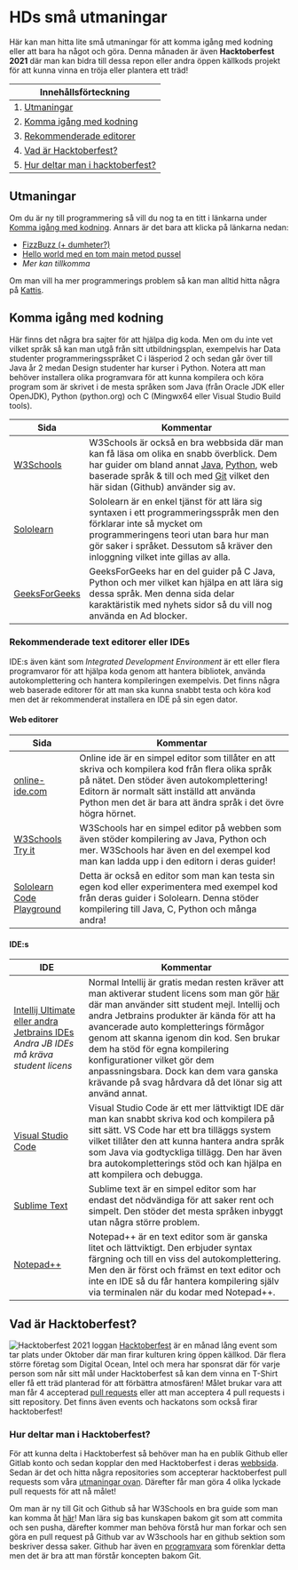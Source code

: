 # HDs små utmaningar
Här kan man hitta lite små utmaningar för att komma igång med kodning eller att bara ha något och göra. Denna 
månaden är även **Hacktoberfest 2021** där man kan bidra till dessa repon eller andra öppen källkods projekt för att 
kunna vinna en tröja eller plantera ett träd!

|**Innehållsförteckning**|
|--------------------|
|1. [Utmaningar](#utmaningar)|
|2. [Komma igång med kodning](#komma-igång-med-kodning)|
|3. [Rekommenderade editorer](#rekommenderade-text-editorer-eller-ides)|
|4. [Vad är Hacktoberfest?](#vad-är-hacktoberfest)|
|5. [Hur deltar man i hacktoberfest?](#hur-deltar-man-i-hacktoberfest)|

## Utmaningar
Om du är ny till programmering så vill du nog ta en titt i länkarna under [Komma igång med kodning](#komma-igång-med-kodning). Annars 
är det bara att klicka på länkarna nedan:

- [FizzBuzz (+ dumheter?)](https://github.com/hd-chalmers/fizzbuzz-utmaning/blob/main/README.md)
- [Hello world med en tom main metod pussel](https://github.com/hd-chalmers/hello-world-med-tom-main-pussel/blob/main/README.md)
- *Mer kan tillkomma*

Om man vill ha mer programmerings problem så kan man alltid hitta några på [Kattis](https://open.kattis.com/).

## Komma igång med kodning
Här finns det några bra sajter för att hjälpa dig koda. Men om du inte vet vilket språk så kan man utgå från sitt 
utbildningsplan, exempelvis har Data studenter programmeringsspråket C i läsperiod 2 och sedan går över till Java år 
2 medan Design studenter har kurser i Python. Notera att man behöver installera olika programvara för att kunna 
kompilera och köra program som är skrivet i de mesta språken som Java (från Oracle JDK eller OpenJDK), Python (python.org) och C (Mingwx64 eller Visual Studio Build tools).

| Sida | Kommentar |
|------|-----------|
|[W3Schools](https://www.w3schools.com/)| W3Schools är också en bra webbsida där man kan få läsa om olika en snabb överblick. Dem har guider om bland annat [Java](https://www.w3schools.com/java/default.asp), [Python](https://www.w3schools.com/python/default.asp), web baserade språk & till och med [Git](https://www.w3schools.com/git/default.asp) vilket den här sidan (Github) använder sig av. |
|[Sololearn](https://www.sololearn.com/learning)| Sololearn är en enkel tjänst för att lära sig syntaxen i ett programmeringsspråk men den förklarar inte så mycket om programmeringens teori utan bara hur man gör saker i språket. Dessutom så kräver den inloggning vilket inte gillas av alla.|
|[GeeksForGeeks](https://www.geeksforgeeks.org/c-programming-language/)| GeeksForGeeks har en del guider på C Java, Python och mer vilket kan hjälpa en att lära sig dessa språk. Men denna sida delar karaktäristik med nyhets sidor så du vill nog använda en Ad blocker. |

### Rekommenderade text editorer eller IDEs
IDE:s även känt som *Integrated Development Environment* är ett eller flera programvaror för att hjälpa koda genom 
att hantera bibliotek, använda autokomplettering och hantera kompileringen exempelvis. Det finns några web baserade 
editorer för att man ska kunna snabbt testa och köra kod men det är rekommenderat installera en IDE på sin egen dator.

#### Web editorer

| Sida | Kommentar |
|------|-----------|
| [online-ide.com](https://www.online-ide.com/) | Online ide är en simpel editor som tillåter en att skriva och kompilera kod från flera olika språk på nätet. Den stöder även autokomplettering! Editorn är normalt sätt inställd att använda Python men det är bara att ändra språk i det övre högra hörnet. |
| [W3Schools Try it](https://www.w3schools.com/tryit/trycompiler.asp?filename=demo_java) | W3Schools har en simpel editor på webben som även stöder kompilering av Java, Python och mer. W3Schools har även en del exempel kod man kan ladda upp i den editorn i deras guider! |
| [Sololearn Code Playground](https://code.sololearn.com/#)| Detta är också en editor som man kan testa sin egen kod eller experimentera med exempel kod från deras guider i Sololearn. Denna stöder kompilering till Java, C, Python och många andra! |

#### IDE:s

| IDE | Kommentar|
|-----|----------|
| [Intellij Ultimate eller andra Jetbrains IDEs](https://www.jetbrains.com/products/#type=ide) *Andra JB IDEs må kräva student licens* | Normal Intellij är gratis medan resten kräver att man aktiverar student licens som man gör [här](https://www.jetbrains.com/shop/eform/students) där man använder sitt student mejl. Intellij och andra Jetbrains produkter är kända för att ha avancerade auto kompletterings förmågor genom att skanna igenom din kod. Sen brukar dem ha stöd för egna kompilering konfigurationer vilket gör dem anpassningsbara. Dock kan dem vara ganska krävande på svag hårdvara då det lönar sig att använd annat.|
| [Visual Studio Code](https://code.visualstudio.com/) | Visual Studio Code är ett mer lättviktigt IDE där man kan snabbt skriva kod och kompilera på sitt sätt. VS Code har ett bra tilläggs system vilket tillåter den att kunna hantera andra språk som Java via godtyckliga tillägg. Den har även bra autokompletterings stöd och kan hjälpa en att kompilera och debugga. |
| [Sublime Text](https://www.sublimetext.com/) | Sublime text är en simpel editor som har endast det nödvändiga för att saker rent och simpelt. Den stöder det mesta språken inbyggt utan några större problem.|
| [Notepad++](https://notepad-plus-plus.org/downloads/) | Notepad++ är en text editor som är ganska litet och lättviktigt. Den erbjuder syntax färgning och till en viss del autokomplettering. Men den är först och främst en text editor och inte en IDE så du får hantera kompilering själv via terminalen när du kodar med Notepad++.

## Vad är Hacktoberfest?
![Hacktoberfest 2021 loggan](https://hacktoberfest.digitalocean.com/_nuxt/img/logo-hacktoberfest-full.f42e3b1.svg)
[Hacktoberfest](https://hacktoberfest.digitalocean.com/) är en månad lång event som tar plats under Oktober där man 
firar kulturen kring öppen källkod. Där flera större företag som Digital Ocean, Intel och mera har sponsrat där för 
varje person som når sitt mål under Hacktoberfest så kan dem vinna en T-Shirt eller få ett träd planterad för att 
förbättra atmosfären! Målet brukar vara att man får 4 accepterad [pull requests](https://www.w3schools.com/git/git_remote_send_pull_request.asp?remote=github) eller att man acceptera 4 pull requests i sitt repository. 
Det finns även events och hackatons som också firar hacktoberfest!

### Hur deltar man i Hacktoberfest?
För att kunna delta i Hacktoberfest så behöver man ha en publik Github eller Gitlab konto och sedan kopplar den med 
Hacktoberfest i deras [webbsida](https://hacktoberfest.digitalocean.com/register). Sedan är det och hitta några 
repositories som accepterar hacktoberfest pull requests som våra [utmaningar ovan](#utmaningar). Därefter får man 
göra 4 olika lyckade pull requests för att nå målet! 

Om man är ny till Git och Github så har W3Schools en bra guide som man kan komma åt [här](https://www.w3schools.com/git/default.asp?remote=github)!
Man lära sig bas kunskapen bakom git som att commita och sen pusha, därefter kommer man behöva förstå hur man forkar 
och sen göra en pull request på Github var av W3schools har en github sektion som beskriver dessa saker. Github har 
även en [programvara](https://desktop.github.com/) som förenklar detta men det är bra att man förstår koncepten bakom Git.
